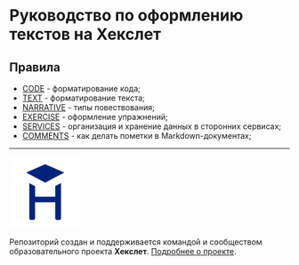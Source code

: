 # Руководство по оформлению текстов на Хекслет

## Правила

* [CODE](CODE.md) - форматирование кода;
* [TEXT](TEXT.md) - форматирование текста;
* [NARRATIVE](NARRATIVE.md) - типы повествования;
* [EXERCISE](EXERCISE.md) - оформление упражнений;
* [SERVICES](SERVICES.md) - организация и хранение данных в сторонних сервисах;
* [COMMENTS](COMMENTS.md) - как делать пометки в Markdown-документах;

----

[![Hexlet Ltd. logo](https://raw.githubusercontent.com/Hexlet/hexletguides.github.io/master/images/hexlet_logo128.png)](https://ru.hexlet.io/pages/about?utm_source=github&utm_medium=link&utm_campaign=hexlet-blogs)

Репозиторий создан и поддерживается командой и сообществом образовательного проекта **Хекслет**. [Подробнее о проекте](https://ru.hexlet.io/pages/about?utm_source=github&utm_medium=link&utm_campaign=hexlet-blogs).
